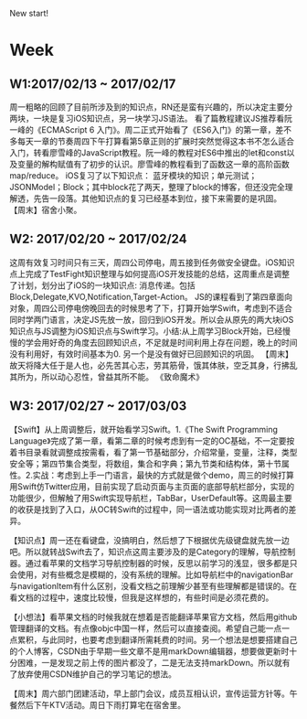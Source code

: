 New start!

# Week

## W1:2017/02/13 ~ 2017/02/17
周一粗略的回顾了目前所涉及到的知识点，RN还是蛮有兴趣的，所以决定主要分两块，一块是复习iOS知识点，另一块学习JS语法。
看了篇教程建议JS推荐看阮一峰的《ECMAScript 6 入门》。周二正式开始看了《ES6入门》的第一章，差不多每天一章的节奏周四下午打算看第5章正则的扩展时突然觉得这本书不怎么适合入门，转看廖雪峰的JavaScript教程。阮一峰的教程对ES6中推出的let和const以及变量的解构赋值有了初步的认识。廖雪峰的教程看到了函数这一章的高阶函数map/reduce。
iOS复习了以下知识点：
蓝牙模块的知识；单元测试；JSONModel；Block；其中block花了两天，整理了block的博客，但还没完全理解透，先告一段落。其他知识点的复习已经基本到位，接下来需要的是巩固。
【周末】宿舍小聚。
## W2: 2017/02/20 ~ 2017/02/24
这周有效复习时间只有三天，周四公司停电，周五接到任务做安全键盘。iOS知识点上完成了TestFight知识整理与如何提高iOS开发技能的总结，这周重点是调整了计划，划分出了iOS的一块知识点: 消息传递。包括Block,Delegate,KVO,Notification,Target-Action。
JS的课程看到了第四章面向对象，周四公司停电傍晚回去的时候思考了下，打算开始学Swift，考虑到不适合同时学两门语言，决定JS先放一放，回归到iOS开发。所以会从原先的两大块iOS知识点与JS调整为iOS知识点与Swift学习。小结:从上周学习Block开始，已经慢慢的学会用好奇的角度去回顾知识点，不足就是时间利用上存在问题，晚上的时间没有利用好，有效时间基本为0. 另一个是没有做好已回顾知识的巩固。 
【周末】故天将降大任于是人也，必先苦其心志，劳其筋骨，饿其体肤，空乏其身，行拂乱其所为，所以动心忍性，曾益其所不能。 《致命魔术》



## W3: 2017/02/27 ~ 2017/03/03

【Swift】从上周调整后，就开始看学习Swift。1.《The Swift Programming Language》完成了第一章，看第二章的时候考虑到有一定的OC基础，不一定要按着书目录看就调整成按需看，看了第一节基础部分，介绍常量，变量，注释，类型安全等；第四节集合类型，将数组，集合和字典；第九节类和结构体，第十节属性。2.实战：考虑到上手一门语言，最快的方式就是做个demo，周三的时候打算用Swift仿Twitter应用，目前实现了启动页面与主页面的底部导航栏部分，实现的功能很少，但解触了用Swift实现导航栏，TabBar，UserDefault等。这周最主要的收获是找到了入口，从OC转Swift的过程中，同一语法或功能实现对比两者的差异。

【知识点】周一还在看键盘，没搞明白，然后想了下根据优先级键盘就先放一边吧。所以就转战Swift去了，知识点这周主要涉及的是Category的理解，导航控制器。通过看苹果的文档学习导航控制器的时候，反思以前学习的浅显，很多都是只会使用，对有些概念是模糊的，没有系统的理解。比如导航栏中的navigationBar与navigationItem有什么区别，没看文档之前理解少甚至有些理解都是错误的。在看文档的过程中，速度比较慢，但我是这样想的，有些时间是必须花费的。

【小想法】看苹果文档的时候我就在想着是否能翻译苹果官方文档，然后用github管理翻译的文档。有点像objc中国一样，然后可以直接查阅。希望自己能一点一点累积，与此同时，也要考虑到翻译所需耗费的时间。另一个想法是想要搭建自己的个人博客，CSDN由于早期一些文章不是用markDown编辑器，想要做更新时十分困难，一是发现之前上传的图片都没了，二是无法支持markDown。所以就有了放弃使用CSDN维护自己的学习笔记的想法。

【周末】周六部门团建活动，早上部门会议，成员互相认识，宣传运营方针等。午餐然后下午KTV活动。周日下雨打算宅在宿舍里。





